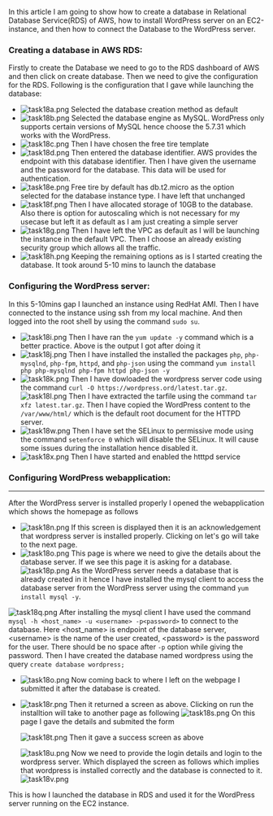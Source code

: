 In this article I am going to show how to create a database in Relational Database Service(RDS) of AWS, how to install WordPress server on an EC2-instance, and then how to connect the Database to the WordPress server.

### Creating a database in AWS RDS:
Firstly to create the Database we need to go to the RDS dashboard of AWS and then click on create database. Then we need to give the configuration for the RDS. Following is the configuration that I gave while launching the database:
- ![task18a.png](https://cdn.hashnode.com/res/hashnode/image/upload/v1624121981458/P2Tlu9AIr.png)
    Selected the database creation method as default
- ![task18b.png](https://cdn.hashnode.com/res/hashnode/image/upload/v1624122039844/LD7Sk3Psl.png)
    Selected the database engine as MySQL. WordPress only supports certain versions of MySQL hence choose the 5.7.31 which works with the WordPress.
- ![task18c.png](https://cdn.hashnode.com/res/hashnode/image/upload/v1624122165260/t5Lt9ydr1.png)
    Then I have chosen the free tire template
- ![task18d.png](https://cdn.hashnode.com/res/hashnode/image/upload/v1624122337628/yjw8FCDA_.png)
    Then entered the database identifier. AWS provides the endpoint with this database identifier. Then I have given the username and the password for the database. This data will be used for authentication.
- ![task18e.png](https://cdn.hashnode.com/res/hashnode/image/upload/v1624122504628/YnJYA53UY.png)
    Free tire by default has db.t2.micro as the option selected for the database instance type. I have left that unchanged
- ![task18f.png](https://cdn.hashnode.com/res/hashnode/image/upload/v1624122605249/QmAEPB0fv.png)
    Then I have allocated storage of 10GB to the database. Also there is option for autoscaling which is not necessary for my usecase but left it as default as I am just creating a simple server
- ![task18g.png](https://cdn.hashnode.com/res/hashnode/image/upload/v1624122660814/68flB42Sz.png)
    Then I have left the VPC as default as I will be launching the instance in the default VPC. Then I choose an already existing security group which allows all the traffic.
- ![task18h.png](https://cdn.hashnode.com/res/hashnode/image/upload/v1624122866376/pR12Dum-SA.png)
    Keeping the remaining options as is I started creating the database. It took around 5-10 mins to launch the database

### Configuring the WordPress server:

In this 5-10mins gap I launched an instance using RedHat AMI. Then I have connected to the instance using ssh from my local machine. And then logged into the root shell by using the command `sudo su`.

- ![task18i.png](https://cdn.hashnode.com/res/hashnode/image/upload/v1624123209259/JOsL3ieOqk.png)
    Then I have ran the `yum update -y` command which is a better practice. Above is the output I got after doing it
- ![task18j.png](https://cdn.hashnode.com/res/hashnode/image/upload/v1624123313723/wmmgSSdt1.png)
    Then I have installed the installed the packages `php`, `php-mysqlnd`, `php-fpm`, `httpd`, and `php-json` using the command `yum install php php-mysqlnd php-fpm httpd php-json -y`
- ![task18k.png](https://cdn.hashnode.com/res/hashnode/image/upload/v1624123729822/f-ddXxxoe.png)
    Then I have dowloaded the wordpress server code using the command `curl -O https://wordpress.ord/latest.tar.gz`.
    ![task18l.png](https://cdn.hashnode.com/res/hashnode/image/upload/v1624123882728/L0RHytBYT.png)
    Then I have extracted the tarfile using the command `tar xfz latest.tar.gz`. Then I have copied the WordPress content to the `/var/www/html/` which is the default root document for the HTTPD server.
- ![task18w.png](https://cdn.hashnode.com/res/hashnode/image/upload/v1624124251555/JtYdYOEAA.png)
    Then I have set the SELinux to permissive mode using the command `setenforce 0` which will disable the SELinux. It will cause some issues during the installation hence disabled it.
- ![task18x.png](https://cdn.hashnode.com/res/hashnode/image/upload/v1624124360015/jx7198NKla.png)
    Then I have started and enabled the htttpd service

### Configuring WordPress webapplication:
---
After the WordPress server is installed properly I opened the webapplication which shows the homepage as follows

- ![task18n.png](https://cdn.hashnode.com/res/hashnode/image/upload/v1624124546792/fBcRrKxTT3.png)
    If this screen is displayed then it is an acknowledgement that wordpress server is installed properly. Clicking on let's go will take to the next page.
- ![task18o.png](https://cdn.hashnode.com/res/hashnode/image/upload/v1624124652759/ft274mC0-k.png)
    This page is where we need to give the details about the database server. If we see this page it is asking for a database.
    ![task18p.png](https://cdn.hashnode.com/res/hashnode/image/upload/v1624124815558/60sCYlYHY.png)
    As the WordPress server needs a database that is already created in it hence I have installed the mysql client to access the database server from the WordPress server using the command `yum install mysql -y`.

![task18q.png](https://cdn.hashnode.com/res/hashnode/image/upload/v1624125207421/tE-b3su_t.png)
    After installing the mysql client I have used the command `mysql -h <host_name> -u <username> -p<password>` to connect to the database. Here &lt;host_name&gt; is endpoint of the database server, &lt;username&gt; is the name of the user created, &lt;password&gt; is the password for the user. There should be no space after `-p` option while giving the password. Then I have created the database named wordpress using the query `create database wordpress;`

- ![task18o.png](https://cdn.hashnode.com/res/hashnode/image/upload/v1624125308327/qNZ55c8tX.png)
    Now coming back to where I left on the webpage I submitted it after the database is created.

- ![task18r.png](https://cdn.hashnode.com/res/hashnode/image/upload/v1624125397790/K55c1BI63.png)
   Then it returned a screen as above. Clicking on run the installtion will take to another page as following
   ![task18s.png](https://cdn.hashnode.com/res/hashnode/image/upload/v1624125534122/TVzN-quG6.png)
    On this page I gave the details and submited the form

    ![task18t.png](https://cdn.hashnode.com/res/hashnode/image/upload/v1624125571834/UhyhVXgqT.png)
    Then it gave a success screen as above

    ![task18u.png](https://cdn.hashnode.com/res/hashnode/image/upload/v1624125609013/bgpOs6KgCr.png)
    Now we need to provide the login details and login to the wordpress server. Which displayed the screen as follows which implies that wordpress is installed correctly and the database is connected to it.
    ![task18v.png](https://cdn.hashnode.com/res/hashnode/image/upload/v1624125761787/95dZZe6B3Q.png)

This is how I launched the database in RDS and used it for the WordPress server running on the EC2 instance.
